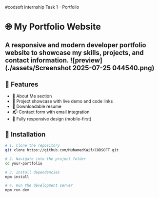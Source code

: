 #codsoft internship Task 1 - Portfolio 


# 🌐 My Portfolio Website

A responsive and modern developer portfolio website to showcase my skills, projects, and contact information. 
![preview](./assets/Screenshot 2025-07-25 044540.png)
---

## 📌 Features

- 💼 About Me section
- 🧩 Project showcase with live demo and code links
- 📄 Downloadable resume
- 📬 Contact form with email integration
- 🔄 Fully responsive design (mobile-first)


## 🚀 Installation

```bash
# 1. Clone the repository
git clone https://github.com/MuhamedKaif/CODSOFT.git

# 2. Navigate into the project folder
cd your-portfolio

# 3. Install dependencies
npm install

# 4. Run the development server
npm run dev
